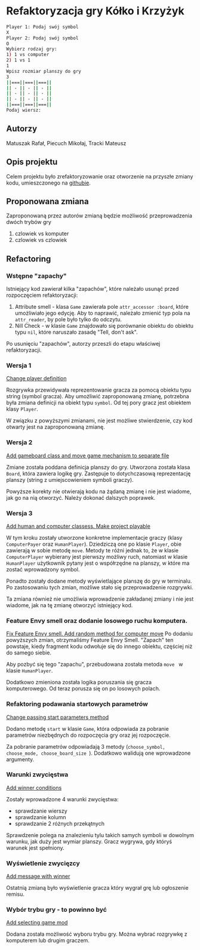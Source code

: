 # Refaktoryzacja gry Kółko i Krzyżyk
```bash
Player 1: Podaj swój symbol 
X
Player 2: Podaj swój symbol
O
Wybierz rodzaj gry:
1) 1 vs computer
2) 1 vs 1
1
Wpisz rozmiar planszy do gry
3
||===||===||===||
|| - || - || - ||
|| - || - || - ||
|| - || - || - ||
||===||===||===||
Podaj wiersz: 
```
## Autorzy

 Matuszak Rafał, 
 Piecuch Mikołaj, 
 Tracki Mateusz
## Opis projektu
 Celem projektu było zrefaktoryzowanie oraz otworzenie na przyszłe zmiany kodu, umieszczonego na [githubie](https://l.facebook.com/l.php?u=https://github.com/kevinrutherford/rrwb-code/tree/master/tic_tac_toe&h=ATNJ-oGKdyVbs6xuY9iIpiGREpRUfqjiAvHlxe5O-Nzb6XhcLiV1VtXiBapAl49-ucpAbi6EnMZn5KpesLWsCjMDhnNFqJ_Ua10qEKEH-Ka9Pdt8tWBxk_HG8Om169s_b7w4Evt8bjxRy3CxNJuAAjae6J2Mag). 
## Proponowana zmiana
 Zaproponowaną przez autorów zmianą będzie możliwość przeprowadzenia dwóch trybów gry 
 1. czlowiek vs komputer
 2. czlowiek vs czlowiek


## Refactoring
### Wstępne "zapachy"

 Istniejący kod zawierał kilka "zapachów", które należało usunąć przed rozpoczęciem refaktoryzacji:
 
 1. Attribute smell - klasa `Game` zawierała pole `attr_accessor :board`, które umożliwiało jego edycję. Aby to naprawić, należało zmienić typ pola na `attr_reader`, by pole było tylko do odczytu.  
 2. Nill Check - w klasie `Game` znajdowało się porównanie obiektu do obiektu typu `nil`, które naruszało zasadę "Tell, don't ask".  

Po usunięciu "zapachów", autorzy przeszli do etapu właściwej refaktoryzacji.

### Wersja 1
[Change player definition](https://github.com/OpenClosed/solid-sokownicy/commit/e18753a9b72029ba1f243e4289c91e4785be7875)

Rozgrywka przewidywała reprezentowanie gracza za pomocą obiektu typu string (symbol gracza). Aby umożliwić zaproponowaną zmianę, potrzebna była zmiana definicji na obiekt typu `symbol`. Od tej pory gracz jest obiektem klasy `Player`.

W związku z powyższymi zmianami, nie jest możliwe stwierdzenie, czy kod otwarty jest na zaproponowaną zmianę.   

### Wersja 2
[Add gameboard class and move game mechanism to separate file](https://github.com/OpenClosed/solid-sokownicy/commit/93d3e9e99a5d8d61fc8772c8930083a0bfff90e1)

Zmiane została poddana definicja planszy do gry. Utworzona została klasa `Board`, która zawiera logikę gry. Zastępuje to dotychczasową reprezentację planszy (string z umiejscowieniem symboli graczy).

Powyższe korekty nie otwierają kodu na żądaną zmianę i nie jest wiadome, jak go na nią otworzyć. Należy dokonać dalszych poprawek.

### Wersja 3
[Add human and computer classess. Make project playable](https://github.com/OpenClosed/solid-sokownicy/commit/e58d7e387b84c150852adf82f9641892a2a108cd)

W tym kroku zostały utworzone konkretne implementacje graczy (klasy `ComputerPayer` oraz `HumanPlayer`). Dziedziczą one po klasie `Player`, obie zawierają w sobie metodę `move`. Metody te różni jednak to, że w klasie `ComputerPlayer` wybierany jest pierwszy możliwy ruch, natomiast w klasie `HumanPlayer` użytkownik pytany jest o współrzędne na planszy, w które ma zostać wprowadzony symbol. 

Ponadto zostały dodane metody wyświetlające planszę do gry w terminalu. Po zastosowaniu tych zmian, możliwe stało się przeprowadzenie rozgrywki.

Ta zmiana również nie umożliwia wprowadzenie zakładanej zmiany i nie jest wiadome, jak na tę zmianę otworzyć istniejący kod.

### Feature Envy smell oraz dodanie losowego ruchu komputera. 
[Fix Feature Envy smell. Add random method for computer move](https://github.com/OpenClosed/solid-sokownicy/commit/28a25e4e862c9bcc96cb39727248a29cb15a6a58)
Po dodaniu powyższych zmian, otrzymaliśmy Feature Envy Smell. "Zapach" ten powstaje, kiedy fragment kodu odwołuje się do innego obiektu, częściej niż do samego siebie. 

Aby pozbyć się tego "zapachu", przebudowana została metoda `move ` w klasie `HumanPlayer`. 

Dodatkowo zmieniona została logika poruszania się gracza komputerowego. Od teraz porusza się on po losowych polach. 

### Refaktoring podawania startowych parametrów
[Change passing start parameters method](https://github.com/OpenClosed/solid-sokownicy/commit/112ba129728676d6e14e545a589adf09ec929ec4)

Dodano metodę `start` w klasie `Game`, która odpowiada za pobranie parametrów niezbędnych do rozpoczęcia gry oraz jej rozpoczęcie. 

Za pobranie parametrów odpowiadają 3 metody (`choose_symbol, choose_mode, choose_board_size `). Dodatkowo walidują one wprowadzone argumenty.

### Warunki zwycięstwa
  [Add winner conditions](https://github.com/OpenClosed/solid-sokownicy/commit/6e0619a20aba6b6af56abd20e8c19033641bd7a1)

Zostały wprowadzone 4 warunki zwycięstwa:

 - sprawdzanie wierszy
 - sprawdzanie kolumn
 - sprawdzanie 2 różnych przekątnych
 
 Sprawdzenie polega na znalezieniu tylu takich samych symboli w dowolnym warunku, jak duży jest wymiar planszy. Gracz wygrywa, gdy któryś warunek jest spełniony.

### Wyświetlenie zwycięzcy 
[Add message with winner](https://github.com/OpenClosed/solid-sokownicy/commit/72d9958bf32a96ed651a863aba52b07e117d312d)

Ostatnią zmianą było wyświetlenie gracza który wygrał grę lub ogłoszenie remisu.
 

 ### Wybór trybu gry - to powinno być
[Add selecting game mod](https://l.facebook.com/l.php?u=https://github.com/OpenClosed/solid-sokownicy/commit/e5b76e90eb81a6d4242732d576757a80b25e1277&h=ATNJ-oGKdyVbs6xuY9iIpiGREpRUfqjiAvHlxe5O-Nzb6XhcLiV1VtXiBapAl49-ucpAbi6EnMZn5KpesLWsCjMDhnNFqJ_Ua10qEKEH-Ka9Pdt8tWBxk_HG8Om169s_b7w4Evt8bjxRy3CxNJuAAjae6J2Mag)

Dodana została możliwość wyboru trybu gry. Można wybrać rozgrywkę z komputerem lub drugim graczem.